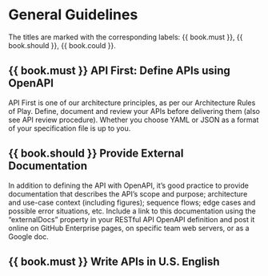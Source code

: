 # General Guidelines

The titles are marked with the corresponding labels: {{ book.must }}, {{ book.should }}, {{ book.could }}.

## {{ book.must }} API First: Define APIs using OpenAPI

API First is one of our architecture principles, as per our Architecture Rules of Play.
Define, document and review your APIs before delivering them (also see API review procedure).
Whether you choose YAML or JSON as a format of your specification file is up to you.

## {{ book.should }} Provide External Documentation

In addition to defining the API with OpenAPI, it’s good practice to provide documentation that
describes the API’s scope and purpose; architecture and use-case context (including figures);
sequence flows; edge cases and possible error situations, etc. Include a link to this documentation
using the “externalDocs” property in your RESTful API OpenAPI definition and post it online on
GitHub Enterprise pages, on specific team web servers, or as a Google doc.

## {{ book.must }} Write APIs in U.S. English
